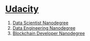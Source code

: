# [Udacity](https://eu.udacity.com/)

1. [Data Scientist Nanodegree](https://github.com/simonerigoni/udacity/tree/master/data_scientist_nanodegree)
2. [Data Engineering Nanodegree](https://github.com/simonerigoni/udacity/tree/master/data_engineering_nanodegree)
3. [Blockchain Developer Nanodegree](https://github.com/simonerigoni/udacity/tree/master/blockchain_developer_nanodegree)
